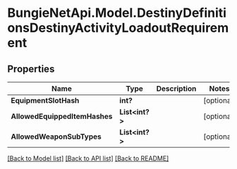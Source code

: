 # BungieNetApi.Model.DestinyDefinitionsDestinyActivityLoadoutRequirement
## Properties

Name | Type | Description | Notes
------------ | ------------- | ------------- | -------------
**EquipmentSlotHash** | **int?** |  | [optional] 
**AllowedEquippedItemHashes** | **List<int?>** |  | [optional] 
**AllowedWeaponSubTypes** | **List<int?>** |  | [optional] 

[[Back to Model list]](../README.md#documentation-for-models) [[Back to API list]](../README.md#documentation-for-api-endpoints) [[Back to README]](../README.md)

